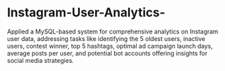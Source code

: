 # Instagram-User-Analytics-
Applied a MySQL-based system for comprehensive analytics on Instagram user data, addressing tasks like identifying the 5 oldest users, inactive users, contest winner, top 5 hashtags, optimal ad campaign launch days, average posts per user, and potential bot accounts offering insights for social media strategies.
